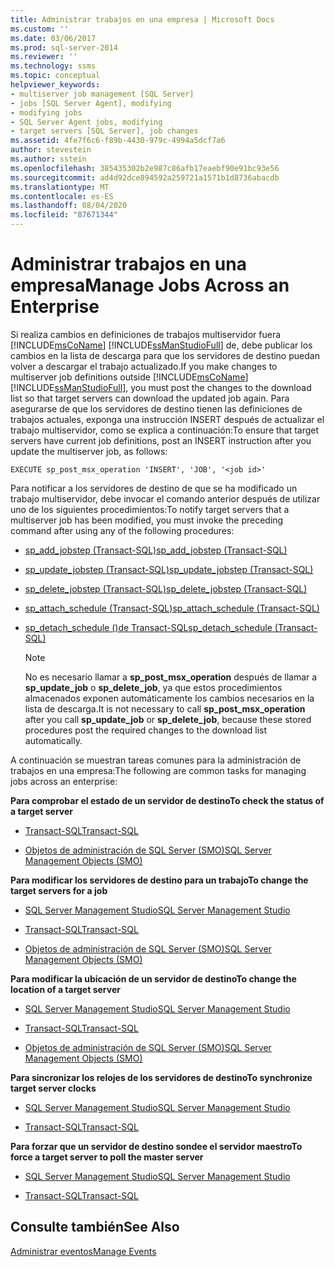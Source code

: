 ```yaml
---
title: Administrar trabajos en una empresa | Microsoft Docs
ms.custom: ''
ms.date: 03/06/2017
ms.prod: sql-server-2014
ms.reviewer: ''
ms.technology: ssms
ms.topic: conceptual
helpviewer_keywords:
- multiserver job management [SQL Server]
- jobs [SQL Server Agent], modifying
- modifying jobs
- SQL Server Agent jobs, modifying
- target servers [SQL Server], job changes
ms.assetid: 4fe7f6c6-f89b-4430-979c-4994a5dcf7a6
author: stevestein
ms.author: sstein
ms.openlocfilehash: 385435302b2e987c86afb17eaebf90e91bc93e56
ms.sourcegitcommit: ad4d92dce894592a259721a1571b1d8736abacdb
ms.translationtype: MT
ms.contentlocale: es-ES
ms.lasthandoff: 08/04/2020
ms.locfileid: "87671344"
---
```

# <a name="manage-jobs-across-an-enterprise"></a><span data-ttu-id="e5fa8-102">Administrar trabajos en una empresa</span><span class="sxs-lookup"><span data-stu-id="e5fa8-102">Manage Jobs Across an Enterprise</span></span>
  <span data-ttu-id="e5fa8-103">Si realiza cambios en definiciones de trabajos multiservidor fuera [!INCLUDE[msCoName](../../includes/msconame-md.md)] [!INCLUDE[ssManStudioFull](../../includes/ssmanstudiofull-md.md)] de, debe publicar los cambios en la lista de descarga para que los servidores de destino puedan volver a descargar el trabajo actualizado.</span><span class="sxs-lookup"><span data-stu-id="e5fa8-103">If you make changes to multiserver job definitions outside [!INCLUDE[msCoName](../../includes/msconame-md.md)] [!INCLUDE[ssManStudioFull](../../includes/ssmanstudiofull-md.md)], you must post the changes to the download list so that target servers can download the updated job again.</span></span> <span data-ttu-id="e5fa8-104">Para asegurarse de que los servidores de destino tienen las definiciones de trabajos actuales, exponga una instrucción INSERT después de actualizar el trabajo multiservidor, como se explica a continuación:</span><span class="sxs-lookup"><span data-stu-id="e5fa8-104">To ensure that target servers have current job definitions, post an INSERT instruction after you update the multiserver job, as follows:</span></span>  
  
```  
EXECUTE sp_post_msx_operation 'INSERT', 'JOB', '<job id>'  
```  
  
 <span data-ttu-id="e5fa8-105">Para notificar a los servidores de destino de que se ha modificado un trabajo multiservidor, debe invocar el comando anterior después de utilizar uno de los siguientes procedimientos:</span><span class="sxs-lookup"><span data-stu-id="e5fa8-105">To notify target servers that a multiserver job has been modified, you must invoke the preceding command after using any of the following procedures:</span></span>  
  
-   [<span data-ttu-id="e5fa8-106">sp_add_jobstep (Transact-SQL)</span><span class="sxs-lookup"><span data-stu-id="e5fa8-106">sp_add_jobstep (Transact-SQL)</span></span>](/sql/relational-databases/system-stored-procedures/sp-add-jobstep-transact-sql)  
  
-   [<span data-ttu-id="e5fa8-107">sp_update_jobstep (Transact-SQL)</span><span class="sxs-lookup"><span data-stu-id="e5fa8-107">sp_update_jobstep (Transact-SQL)</span></span>](/sql/relational-databases/system-stored-procedures/sp-update-jobstep-transact-sql)  
  
-   [<span data-ttu-id="e5fa8-108">sp_delete_jobstep (Transact-SQL)</span><span class="sxs-lookup"><span data-stu-id="e5fa8-108">sp_delete_jobstep (Transact-SQL)</span></span>](/sql/relational-databases/system-stored-procedures/sp-delete-jobstep-transact-sql)  
  
-   [<span data-ttu-id="e5fa8-109">sp_attach_schedule &#40;Transact-SQL&#41;</span><span class="sxs-lookup"><span data-stu-id="e5fa8-109">sp_attach_schedule &#40;Transact-SQL&#41;</span></span>](/sql/relational-databases/system-stored-procedures/sp-attach-schedule-transact-sql)  
  
-   [<span data-ttu-id="e5fa8-110">sp_detach_schedule &#40;&#41;de Transact-SQL</span><span class="sxs-lookup"><span data-stu-id="e5fa8-110">sp_detach_schedule &#40;Transact-SQL&#41;</span></span>](/sql/relational-databases/system-stored-procedures/sp-detach-schedule-transact-sql)  
  
    > [!NOTE]  
    >  <span data-ttu-id="e5fa8-111">No es necesario llamar a **sp_post_msx_operation** después de llamar a **sp_update_job** o **sp_delete_job**, ya que estos procedimientos almacenados exponen automáticamente los cambios necesarios en la lista de descarga.</span><span class="sxs-lookup"><span data-stu-id="e5fa8-111">It is not necessary to call **sp_post_msx_operation** after you call **sp_update_job** or **sp_delete_job**, because these stored procedures post the required changes to the download list automatically.</span></span>  
  
 <span data-ttu-id="e5fa8-112">A continuación se muestran tareas comunes para la administración de trabajos en una empresa:</span><span class="sxs-lookup"><span data-stu-id="e5fa8-112">The following are common tasks for managing jobs across an enterprise:</span></span>  
  
 <span data-ttu-id="e5fa8-113">**Para comprobar el estado de un servidor de destino**</span><span class="sxs-lookup"><span data-stu-id="e5fa8-113">**To check the status of a target server**</span></span>  
  
-   [<span data-ttu-id="e5fa8-114">Transact-SQL</span><span class="sxs-lookup"><span data-stu-id="e5fa8-114">Transact-SQL</span></span>](/sql/relational-databases/system-stored-procedures/sp-help-targetserver-transact-sql)  
  
-   [<span data-ttu-id="e5fa8-115">Objetos de administración de SQL Server (SMO)</span><span class="sxs-lookup"><span data-stu-id="e5fa8-115">SQL Server Management Objects (SMO)</span></span>](../../relational-databases/server-management-objects-smo/sql-server-management-objects-smo-programming-guide.md)  
  
 <span data-ttu-id="e5fa8-116">**Para modificar los servidores de destino para un trabajo**</span><span class="sxs-lookup"><span data-stu-id="e5fa8-116">**To change the target servers for a job**</span></span>  
  
-   [<span data-ttu-id="e5fa8-117">SQL Server Management Studio</span><span class="sxs-lookup"><span data-stu-id="e5fa8-117">SQL Server Management Studio</span></span>](modify-the-target-servers-for-a-job.md)  
  
-   [<span data-ttu-id="e5fa8-118">Transact-SQL</span><span class="sxs-lookup"><span data-stu-id="e5fa8-118">Transact-SQL</span></span>](/sql/relational-databases/system-stored-procedures/sp-add-jobserver-transact-sql)  
  
-   [<span data-ttu-id="e5fa8-119">Objetos de administración de SQL Server (SMO)</span><span class="sxs-lookup"><span data-stu-id="e5fa8-119">SQL Server Management Objects (SMO)</span></span>](../../relational-databases/server-management-objects-smo/sql-server-management-objects-smo-programming-guide.md)  
  
 <span data-ttu-id="e5fa8-120">**Para modificar la ubicación de un servidor de destino**</span><span class="sxs-lookup"><span data-stu-id="e5fa8-120">**To change the location of a target server**</span></span>  
  
-   [<span data-ttu-id="e5fa8-121">SQL Server Management Studio</span><span class="sxs-lookup"><span data-stu-id="e5fa8-121">SQL Server Management Studio</span></span>](../sql-server-management-studio-ssms.md)  
  
-   [<span data-ttu-id="e5fa8-122">Transact-SQL</span><span class="sxs-lookup"><span data-stu-id="e5fa8-122">Transact-SQL</span></span>](/sql/relational-databases/system-stored-procedures/sp-msx-enlist-transact-sql)  
  
-   [<span data-ttu-id="e5fa8-123">Objetos de administración de SQL Server (SMO)</span><span class="sxs-lookup"><span data-stu-id="e5fa8-123">SQL Server Management Objects (SMO)</span></span>](../../relational-databases/server-management-objects-smo/sql-server-management-objects-smo-programming-guide.md)  
  
 <span data-ttu-id="e5fa8-124">**Para sincronizar los relojes de los servidores de destino**</span><span class="sxs-lookup"><span data-stu-id="e5fa8-124">**To synchronize target server clocks**</span></span>  
  
-   [<span data-ttu-id="e5fa8-125">SQL Server Management Studio</span><span class="sxs-lookup"><span data-stu-id="e5fa8-125">SQL Server Management Studio</span></span>](synchronize-target-server-clocks-sql-server-management-studio.md)  
  
-   [<span data-ttu-id="e5fa8-126">Transact-SQL</span><span class="sxs-lookup"><span data-stu-id="e5fa8-126">Transact-SQL</span></span>](/sql/relational-databases/system-stored-procedures/sp-resync-targetserver-transact-sql)  
  
 <span data-ttu-id="e5fa8-127">**Para forzar que un servidor de destino sondee el servidor maestro**</span><span class="sxs-lookup"><span data-stu-id="e5fa8-127">**To force a target server to poll the master server**</span></span>  
  
-   [<span data-ttu-id="e5fa8-128">SQL Server Management Studio</span><span class="sxs-lookup"><span data-stu-id="e5fa8-128">SQL Server Management Studio</span></span>](force-a-target-server-to-poll-the-master-server.md)  
  
-   [<span data-ttu-id="e5fa8-129">Transact-SQL</span><span class="sxs-lookup"><span data-stu-id="e5fa8-129">Transact-SQL</span></span>](/sql/relational-databases/system-stored-procedures/sp-post-msx-operation-transact-sql)  
  
## <a name="see-also"></a><span data-ttu-id="e5fa8-130">Consulte también</span><span class="sxs-lookup"><span data-stu-id="e5fa8-130">See Also</span></span>  
 [<span data-ttu-id="e5fa8-131">Administrar eventos</span><span class="sxs-lookup"><span data-stu-id="e5fa8-131">Manage Events</span></span>](manage-events.md)  
  
  
